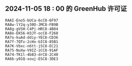 ## 2024-11-05 18 : 00 的 GreenHub 许可证
```
RAAI-Eno5-bUCa-6cC8-6F97
RA8w-lY2q-y30O-JMC8-FB9B
RA8g-gVSH-C4Pj-HRC8-4B84
RA8e-EKS6-H3JY-ocC8-F268
RA7o-kuAd-ddiy-YEC8-CD36
RA7f-7QTv-2cHx-bIC8-85B1
RA7K-Vbxc-n6tt-jSC8-EC21
RA75-NuXw-V9IZ-zCC8-91AF
RA74-TK1l-4b83-drC8-2C40
RA6b-y01Q-xouj-ESC8-3DE3
```

